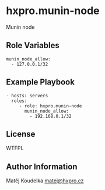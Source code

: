hxpro.munin-node
===============

Munin node


Role Variables
--------------

    munin_node_allow:
      - 127.0.0.1/32


Example Playbook
----------------

    - hosts: servers
      roles:
         - role: hxpro.munin-node
           munin_node_allow:
             - 192.168.0.1/32

License
-------

WTFPL

Author Information
------------------

Matěj Koudelka <matej@hxpro.cz>
